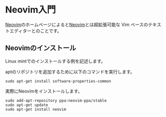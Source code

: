 # Neovim入門

[Neovim]のホームページによると[Neovim]とは超拡張可能な Vim ベースのテキストエディターとのことです。

[Neovim]: https://neovim.io/

## Neovimのインストール

Linux mintでのインストールする例を記述します。

aptのリポジトリを追加するために以下のコマンドを実行します。

~~~
sudo apt-get install software-properties-common
~~~

実際にNeovimをインストールします。

~~~
sudo add-apt-repository ppa:neovim-ppa/stable
sudo apt-get update
sudo apt-get install neovim
~~~

